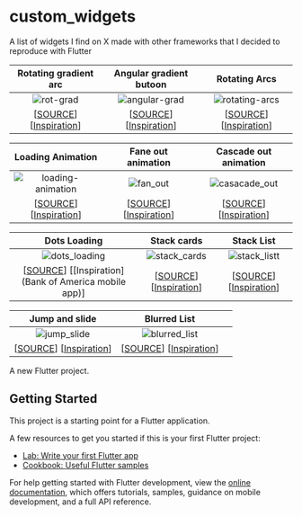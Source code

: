 # custom_widgets
A list of widgets I find  on X made with other frameworks that I decided to reproduce with Flutter

|                                             Rotating gradient arc                                                       |                               Angular gradient butoon                                                                   |                                                       Rotating Arcs                                                     |
| :---------------------------------------------------------------------------------------------------------------------: |:-----------------------------------------------------------------------------------------------------------------------:| :----------------------------------------------------------------------------------------------------------------------:|
|  ![rot-grad](https://github.com/user-attachments/assets/ebc6df6d-e2cd-4751-bd40-fa221ef8dd58)                           | ![angular-grad](https://github.com/user-attachments/assets/01405162-dfb6-4203-b5c5-87661d749a64)                        | ![rotating-arcs](https://github.com/user-attachments/assets/556031ca-ea3e-45f8-8f27-96e8e316180d)                       |
| [[SOURCE](lib/widgets/rotating_gradient_arc.dart)] [[Inspiration](https://x.com/sucodeee/status/1813555751656518037)]   | [[SOURCE](lib/widgets/angular_gradient_button.dart)] [[Inspiration](https://x.com/sucodeee/status/1813193366596644994)] |     [[SOURCE](lib/widgets/rotating_arcs.dart)] [[Inspiration](https://x.com/sucodeee/status/1815337886880878790)]       |

|                                             Loading Animation                                                           |                          Fane out animation                                                                             |                                                   Cascade out animation                                                 |
| :---------------------------------------------------------------------------------------------------------------------: |:-----------------------------------------------------------------------------------------------------------------------:| :----------------------------------------------------------------------------------------------------------------------:|
|  ![loading-animation](https://github.com/user-attachments/assets/b57e3cc6-c09a-4f55-9a16-bcb403852d00)                  |  ![fan_out](https://github.com/user-attachments/assets/ee0e2c27-0fb4-4f43-bc49-d9fd64db90ff)                            |  ![casacade_out](https://github.com/user-attachments/assets/a41065c2-5eb8-4bc4-bc7e-fb8d242b35a1)                       |
| [[SOURCE](lib/widgets/loading_animation.dart)] [[Inspiration](https://x.com/sucodeee/status/1814638797331570854)]       |  [[SOURCE](lib/widgets/card_fan_out_animation.dart)] [[Inspiration](https://x.com/jmtrivedi/status/1510014145126612993)] |  [[SOURCE](lib/widgets/cards_cascade_out.dart)] [[Inspiration](https://x.com/jmtrivedi/status/1510358859424034818)]     |


|                                             Dots Loading                                                                |  Stack cards                                                                                                            |   Stack List                                                                                                            |
| :---------------------------------------------------------------------------------------------------------------------: |:-----------------------------------------------------------------------------------------------------------------------:| :----------------------------------------------------------------------------------------------------------------------:|
|  ![dots_loading](https://github.com/user-attachments/assets/aa3a9185-06d0-47ce-900b-5a4ee6e571cb)                       | ![stack_cards](https://github.com/user-attachments/assets/81fa81ed-6d5a-4859-809d-e20ab2c9155f)                         |   ![stack_listt](https://github.com/user-attachments/assets/153d6fb0-ab78-4905-89e3-5c5e1712b695)                       |
| [[SOURCE](lib/widgets/dots_loading.dart)] [[Inspiration](Bank of America mobile app)]                                   | [[SOURCE](lib/widgets/cards_stack.dart)] [[Inspiration](https://x.com/nitishkmrk/status/1822884723485708550)]           |   [[SOURCE](lib/widgets/stack_list.dart)] [[Inspiration](https://x.com/iamarunabh/status/1824870055974518986)]          |


|                                             Jump and slide                                                              |                           Blurred List                                                                                   |                                                                                                              |
| :---------------------------------------------------------------------------------------------------------------------: |:------------------------------------------------------------------------------------------------------------------------:| :----------------------------------------------------------------------------------------------------------------------:|
|  ![jump_slide](https://github.com/user-attachments/assets/31e8ba2e-6600-44da-9cb8-acae827ade70)                         |  ![blurred_list](https://github.com/user-attachments/assets/4b297c77-7043-4cdc-bcc7-1200daab3619)                        |                         |
| [[SOURCE](lib/widgets/jump_slide.dart)] [[Inspiration](https://x.com/CodePen/status/1820523679387689166)]               |  [[SOURCE](lib/widgets/blurred_list.dart)] [[Inspiration](https://x.com/reactiive_/status/1841040359549239518)]          |             |

A new Flutter project.  

## Getting Started 










This project is a starting point for a Flutter application. 

A few resources to get you started if this is your first Flutter project:

- [Lab: Write your first Flutter app](https://docs.flutter.dev/get-started/codelab)
- [Cookbook: Useful Flutter samples](https://docs.flutter.dev/cookbook)

For help getting started with Flutter development, view the
[online documentation](https://docs.flutter.dev/), which offers tutorials,
samples, guidance on mobile development, and a full API reference.
